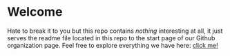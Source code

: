 # Welcome
Hate to break it to you but this repo contains *nothing* interesting at all, it just serves the readme file located in this repo to the start page of our Github organization page.
Feel free to explore everything we have here: [click me!](https://github.com/elitescripts5m)
